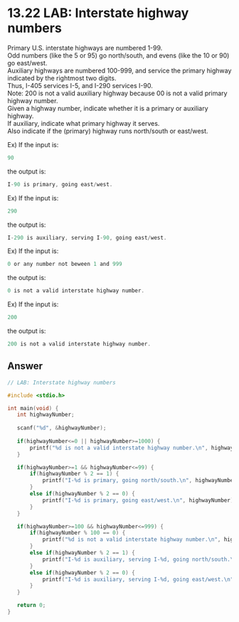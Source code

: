 # 13.22 LAB: Interstate highway numbers

Primary U.S. interstate highways are numbered 1-99.   
Odd numbers (like the 5 or 95) go north/south, and evens (like the 10 or 90) go east/west.   
Auxiliary highways are numbered 100-999, and service the primary highway indicated by the rightmost two digits.    
Thus, I-405 services I-5, and I-290 services I-90.   
Note: 200 is not a valid auxiliary highway because 00 is not a valid primary highway number.   
Given a highway number, indicate whether it is a primary or auxiliary highway.   
If auxiliary, indicate what primary highway it serves.   
Also indicate if the (primary) highway runs north/south or east/west.   

Ex) If the input is:
```c
90
```
the output is:
```c
I-90 is primary, going east/west.
```

Ex) If the input is:
```c
290
```
the output is:
```c
I-290 is auxiliary, serving I-90, going east/west.
```

Ex) If the input is:
```c
0 or any number not beween 1 and 999
```
the output is:
```c
0 is not a valid interstate highway number. 
```

Ex) If the input is:
```c
200
```
the output is:
```c
200 is not a valid interstate highway number.
```

## Answer
```c
// LAB: Interstate highway numbers

#include <stdio.h>

int main(void) {
   int highwayNumber;
   
   scanf("%d", &highwayNumber); 
   
   if(highwayNumber<=0 || highwayNumber>=1000) {
       printf("%d is not a valid interstate highway number.\n", highwayNumber);
   }

   if(highwayNumber>=1 && highwayNumber<=99) {
       if(highwayNumber % 2 == 1) {
           printf("I-%d is primary, going north/south.\n", highwayNumber);
       }
       else if(highwayNumber % 2 == 0) {
           printf("I-%d is primary, going east/west.\n", highwayNumber);
       }
   }

   if(highwayNumber>=100 && highwayNumber<=999) {
       if(highwayNumber % 100 == 0) {
           printf("%d is not a valid interstate highway number.\n", highwayNumber);
       }
       else if(highwayNumber % 2 == 1) {
           printf("I-%d is auxiliary, serving I-%d, going north/south.\n", highwayNumber, highwayNumber%100);
       }
       else if(highwayNumber % 2 == 0) {
           printf("I-%d is auxiliary, serving I-%d, going east/west.\n", highwayNumber, highwayNumber%100);
       }
   }

   return 0;
}
```
